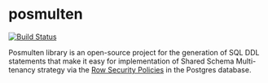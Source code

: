 # posmulten

[![Build Status](https://travis-ci.org/starnowski/posmulten.svg?branch=master)](https://travis-ci.org/starnowski/posmulten)

Posmulten library is an open-source project for the generation of SQL DDL statements that make it easy for implementation of Shared Schema Multi-tenancy strategy via the [Row Security Policies](https://www.postgresql.org/docs/9.6/ddl-rowsecurity.html) in the Postgres database.

